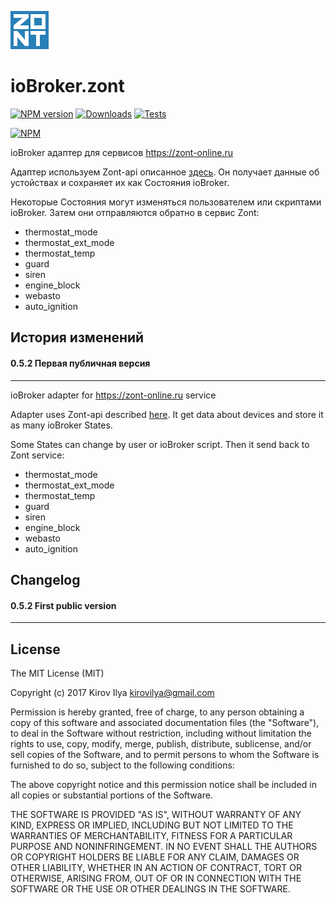 ![Logo](admin/zont.png)

# ioBroker.zont

[![NPM version](http://img.shields.io/npm/v/iobroker.zont.svg)](https://www.npmjs.com/package/iobroker.zont)
[![Downloads](https://img.shields.io/npm/dm/iobroker.zont.svg)](https://www.npmjs.com/package/iobroker.zont)
[![Tests](https://travis-ci.org/kirovilya/ioBroker.zont.svg?branch=master)](https://travis-ci.org/kirovilya/ioBroker.zont)

[![NPM](https://nodei.co/npm/iobroker.zont.png?downloads=true)](https://nodei.co/npm/iobroker.zont/)

ioBroker адаптер для сервисов https://zont-online.ru

Адаптер используем Zont-api описанное [здесь](https://zont-online.ru/api/docs/).
Он получает данные об устойствах и сохраняет их как Состояния ioBroker.

Некоторые Состояния могут изменяться пользователем или скриптами ioBroker. Затем они отправляются обратно в сервис Zont:
* thermostat_mode
* thermostat_ext_mode
* thermostat_temp
* guard
* siren
* engine_block
* webasto
* auto_ignition

## История изменений

#### 0.5.2 Первая публичная версия

-----------------

ioBroker adapter for https://zont-online.ru service

Adapter uses Zont-api described [here](https://zont-online.ru/api/docs/).
It get data about devices and store it as many ioBroker States.

Some States can change by user or ioBroker script. Then it send back to Zont service:
* thermostat_mode
* thermostat_ext_mode
* thermostat_temp
* guard
* siren
* engine_block
* webasto
* auto_ignition


## Changelog

#### 0.5.2 First public version

---------------

## License
The MIT License (MIT)

Copyright (c) 2017 Kirov Ilya <kirovilya@gmail.com>

Permission is hereby granted, free of charge, to any person obtaining a copy
of this software and associated documentation files (the "Software"), to deal
in the Software without restriction, including without limitation the rights
to use, copy, modify, merge, publish, distribute, sublicense, and/or sell
copies of the Software, and to permit persons to whom the Software is
furnished to do so, subject to the following conditions:

The above copyright notice and this permission notice shall be included in
all copies or substantial portions of the Software.

THE SOFTWARE IS PROVIDED "AS IS", WITHOUT WARRANTY OF ANY KIND, EXPRESS OR
IMPLIED, INCLUDING BUT NOT LIMITED TO THE WARRANTIES OF MERCHANTABILITY,
FITNESS FOR A PARTICULAR PURPOSE AND NONINFRINGEMENT. IN NO EVENT SHALL THE
AUTHORS OR COPYRIGHT HOLDERS BE LIABLE FOR ANY CLAIM, DAMAGES OR OTHER
LIABILITY, WHETHER IN AN ACTION OF CONTRACT, TORT OR OTHERWISE, ARISING FROM,
OUT OF OR IN CONNECTION WITH THE SOFTWARE OR THE USE OR OTHER DEALINGS IN
THE SOFTWARE.
